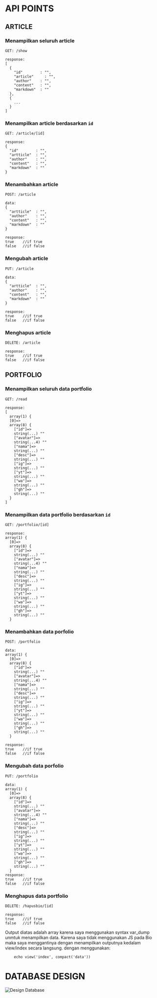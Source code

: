 # API POINTS


## ARTICLE

### Menampilkan seluruh article

```
GET: /show

response:
[
  {
    "id"        : "",
    "article"     : "",
    "author"    : "",
    "content"   : "",
    "markdown"  : ""
  },
  {
    ...
  }
]
```

### Menampilkan article berdasarkan ```id```

```
GET: /article/[id]

response:
{
  "id"        : "",
  "artticle"  : "",
  "author"    : "",
  "content"   : "",
  "markdown"  : ""
}
```

### Menambahkan article

```
POST: /article

data:
{
  "artticle"  : "",
  "author"    : "",
  "content"   : "",
  "markdown"  : ""
}

response:
true    //if true
false   //if false
```

### Mengubah article

```
PUT: /article

data:
{
  "artticle"  : "",
  "author"    : "",
  "content"   : "",
  "markdown"  : ""
}

response:
true    //if true
false   //if false
```

### Menghapus article

```
DELETE: /article

response:
true    //if true
false   //if false
```

## PORTFOLIO

### Menampilkan seluruh data portfolio

```
GET: /read

response:
[
  array(1) {
  [0]=>
  array(8) {
    ["id"]=>
    string(...) ""
    ["avatar"]=>
    string(...4) ""
    ["nama"]=>
    string(...) ""
    ["desc"]=>
    string(...) ""
    ["ig"]=>
    string(...) ""
    ["yt"]=>
    string(...) ""
    ["wa"]=>
    string(...) ""
    ["gh"]=>
    string(...) ""
  }
]
```

### Menampilkan data portfolio berdasarkan ```id```

```
GET: /portfolio/[id]

response:
array(1) {
  [0]=>
  array(8) {
    ["id"]=>
    string(...) ""
    ["avatar"]=>
    string(...4) ""
    ["nama"]=>
    string(...) ""
    ["desc"]=>
    string(...) ""
    ["ig"]=>
    string(...) ""
    ["yt"]=>
    string(...) ""
    ["wa"]=>
    string(...) ""
    ["gh"]=>
    string(...) ""
  }
```

### Menambahkan data porfolio

```
POST: /portfolio

data:
array(1) {
  [0]=>
  array(8) {
    ["id"]=>
    string(...) ""
    ["avatar"]=>
    string(...4) ""
    ["nama"]=>
    string(...) ""
    ["desc"]=>
    string(...) ""
    ["ig"]=>
    string(...) ""
    ["yt"]=>
    string(...) ""
    ["wa"]=>
    string(...) ""
    ["gh"]=>
    string(...) ""
  }

response:
true    //if true
false   //if false
```

### Mengubah data porfolio

```
PUT: /portfolio

data:
array(1) {
  [0]=>
  array(8) {
    ["id"]=>
    string(...) ""
    ["avatar"]=>
    string(...4) ""
    ["nama"]=>
    string(...) ""
    ["desc"]=>
    string(...) ""
    ["ig"]=>
    string(...) ""
    ["yt"]=>
    string(...) ""
    ["wa"]=>
    string(...) ""
    ["gh"]=>
    string(...) ""
  }
response:
true    //if true
false   //if false
```

### Menghapus data portfolio

```
DELETE: /hapusbio/[id]

response:
true    //if true
false   //if false
```

Output diatas adalah  array karena saya menggunakan syntax var_dump unmtuk menampilkan data.
Karena saya tidak menggunakan JS pada Bio maka saya menggantinya dengan menampilkan outputnya kedalam view/index secara langsung.
dengan menggunakan:

```
    echo view('index', compact('data'))
```


# DATABASE DESIGN

![Design Database](https://raw.githubusercontent.com/Shznnn/tekweb2022/main/assets/p1.png)
